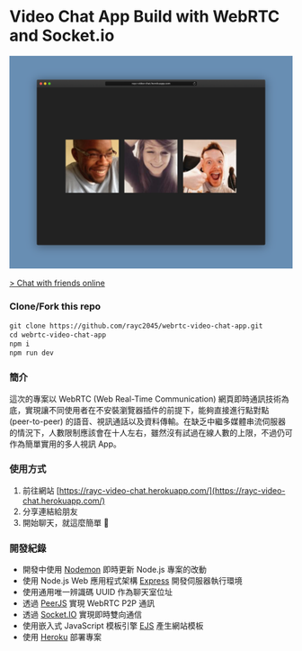 # Video Chat App Build with WebRTC and Socket.io

[![Photo](https://raw.githubusercontent.com/rayc2045/webrtc-video-chat-app/main/public/cover.png)](https://rayc-video-chat.herokuapp.com/)

[> Chat with friends online](https://rayc-video-chat.herokuapp.com/)

### Clone/Fork this repo
    git clone https://github.com/rayc2045/webrtc-video-chat-app.git
    cd webrtc-video-chat-app
    npm i
    npm run dev

### 簡介
這次的專案以 WebRTC (Web Real-Time Communication) 網頁即時通訊技術為底，實現讓不同使用者在不安裝瀏覽器插件的前提下，能夠直接進行點對點 (peer-to-peer) 的語音、視訊通話以及資料傳輸。在缺乏中繼多媒體串流伺服器的情況下，人數限制應該會在十人左右，雖然沒有試過在線人數的上限，不過仍可作為簡單實用的多人視訊 App。

### 使用方式
1. 前往網站 [https://rayc-video-chat.herokuapp.com/](https://rayc-video-chat.herokuapp.com/)
2. 分享連結給朋友
3. 開始聊天，就這麼簡單 🙂

### 開發紀錄
- 開發中使用 [Nodemon](https://github.com/remy/nodemon) 即時更新 Node.js 專案的改動
- 使用 Node.js Web 應用程式架構 [Express](https://expressjs.com/zh-tw/) 開發伺服器執行環境
- 使用通用唯一辨識碼 UUID 作為聊天室位址
- 透過 [PeerJS](https://peerjs.com/) 實現 WebRTC P2P 通訊
- 透過 [Socket.IO](https://socket.io/) 實現即時雙向通信
- 使用嵌入式 JavaScript 模板引擎 [EJS](https://ejs.co/) 產生網站模板
- 使用 [Heroku](https://www.heroku.com/) 部署專案